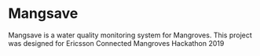 # Mangsave
Mangsave is a water quality monitoring system for Mangroves. This project was designed for Ericsson Connected Mangroves Hackathon 2019
